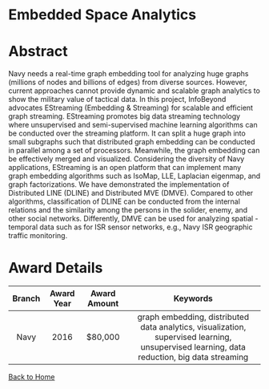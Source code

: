 
Embedded Space Analytics
========================

# Abstract


Navy needs a real-time graph embedding tool for analyzing huge graphs (millions of nodes and billions of edges) from diverse sources. However, current approaches cannot provide dynamic and scalable graph analytics to show the military value of tactical data. In this project, InfoBeyond advocates EStreaming (Embedding & Streaming) for scalable and efficient graph streaming. EStreaming promotes big data streaming technology where unsupervised and semi-supervised machine learning algorithms can be conducted over the streaming platform. It can split a huge graph into small subgraphs such that distributed graph embedding can be conducted in parallel among a set of processors. Meanwhile, the graph embedding can be effectively merged and visualized. Considering the diversity of Navy applications, EStreaming is an open platform that can implement many graph embedding algorithms such as IsoMap, LLE, Laplacian eigenmap, and graph factorizations. We have demonstrated the implementation of Distributed LINE (DLINE) and Distributed MVE (DMVE). Compared to other algorithms, classification of DLINE can be conducted from the internal relations and the similarity among the persons in the solider, enemy, and other social networks. Differently, DMVE can be used for analyzing spatial - temporal data such as for ISR sensor networks, e.g., Navy ISR geographic traffic monitoring.  

# Award Details

|Branch|Award Year|Award Amount|Keywords|
| :---: | :---: | :---: | :---: |
|Navy|2016|$80,000|graph embedding, distributed data analytics, visualization, supervised learning, unsupervised learning, data reduction, big data streaming|
  
  


[Back to Home](https://github.com/chrischow/dod_sbir_awards/DJ/#1933)